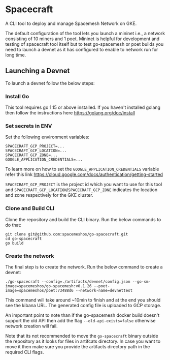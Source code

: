 # Spacecraft

A CLI tool to deploy and manage Spacemesh Network on GKE. 

The default configuration of the tool lets you launch a mininet i.e., a network consisting of 10 miners and 1 poet. Mininet is helpful for development and testing of spacecraft tool itself but to test go-spacemesh or poet builds you need to launch a devnet as it has configured to enable to network run for long time.

## Launching a Devnet

To launch a devnet follow the below steps:

### Install Go

This tool requires go 1.15 or above installed. If you haven't installed golang then follow the instructions here https://golang.org/doc/install

### Set secrets in ENV

Set the following environment variables:

```
SPACECRAFT_GCP_PROJECT=...
SPACECRAFT_GCP_LOCATION=...
SPACECRAFT_GCP_ZONE=...
GOOGLE_APPLICATION_CREDENTIALS=...
```

To learn more on how to set the `GOOGLE_APPLICATION_CREDENTIALS` variable refer this link https://cloud.google.com/docs/authentication/getting-started

`SPACECRAFT_GCP_PROJECT` is the project id which you want to use for this tool and `SPACECRAFT_GCP_LOCATION`/`SPACECRAFT_GCP_ZONE` indicates the location and zone respectively for the GKE cluster.

### Clone and Build CLI

Clone the repository and build the CLI binary. Run the below commands to do that:

```
git clone git@github.com:spacemeshos/go-spacecraft.git
cd go-spacecraft
go build
```

### Create the network

The final step is to create the network. Run the below command to create a devnet:

```
./go-spacecraft --config=./artifacts/devnet/config.json --go-sm-image=spacemeshos/go-spacemesh:v0.1.26 --poet-image=spacemeshos/poet:73488d6 --network-name=devnettest
```

This command will take around ~10min to finish and at the end you should see the kibana URL. The generated config file is uploaded to GCP storage. 

An important point to note than if the go-spacemesh docker build doesn't support the old API then add the flag `--old-api-exists=false` otherwise network creation will fail.

Note that its not recommended to move the `go-spacecraft` binary outside the repository as it looks for files in artifcats directory. In case you want to move it then make sure you provide the artifacts directory path in the required CLI flags.
